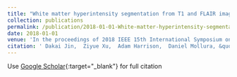 ```yaml
---
title: "White matter hyperintensity segmentation from T1 and FLAIR images using fully convolutional neural networks enhanced with residual connections"
collection: publications
permalink: /publication/2018-01-01-White-matter-hyperintensity-segmentation-from-T1-and-FLAIR-images-using-fully-convolutional-neural-networks-enhanced-with-residual-connections
date: 2018-01-01
venue: 'In the proceedings of 2018 IEEE 15th International Symposium on Biomedical Imaging (ISBI 2018)'
citation: ' Dakai Jin,  Ziyue Xu,  Adam Harrison,  Daniel Mollura, &quot;White matter hyperintensity segmentation from T1 and FLAIR images using fully convolutional neural networks enhanced with residual connections.&quot; In the proceedings of 2018 IEEE 15th International Symposium on Biomedical Imaging (ISBI 2018), 2018.'
---
```

Use [Google Scholar](https://scholar.google.com/scholar?q=White+matter+hyperintensity+segmentation+from+T1+and+FLAIR+images+using+fully+convolutional+neural+networks+enhanced+with+residual+connections){:target="_blank"} for full citation
